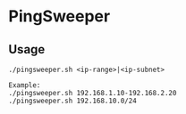 # PingSweeper

## Usage

```
./pingsweeper.sh <ip-range>|<ip-subnet>

Example:
./pingsweeper.sh 192.168.1.10-192.168.2.20
./pingsweeper.sh 192.168.10.0/24
```

